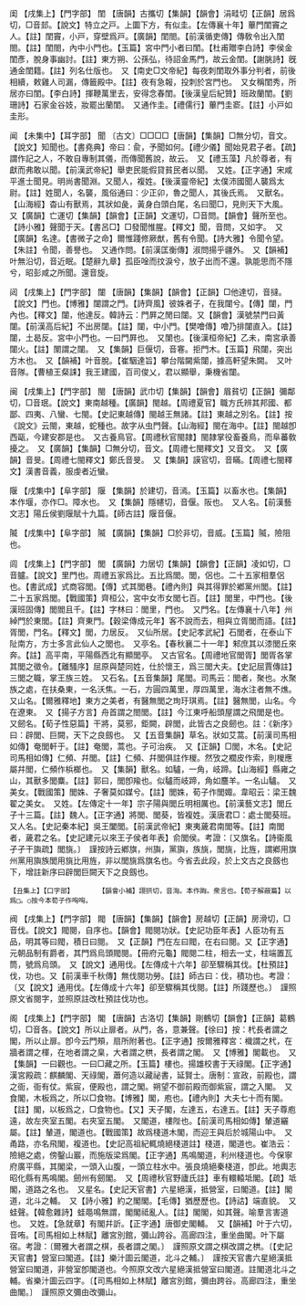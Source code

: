 <!-- { "loadSidebar": true } -->
闺	【戌集上】【門字部】	閨	【唐韻】古攜切【集韻】【韻會】涓畦切【正韻】居爲切，□音邽。【說文】特立之戸。上圜下方，有似圭。【左傳襄十年】蓽門閨竇之人。【註】閨竇，小戸，穿壁爲戸。【廣韻】閨閤。【前漢循吏傳】傳敎令出入閨閤。【註】閨閤，內中小門也。【玉篇】宮中門小者曰閨。【杜甫贈李白詩】李侯金閨彥，脫身事幽討。【註】東方朔、公孫弘，待詔金馬門，故云金閨。【謝朓詩】旣通金閨籍。【註】列名仕版也。　又【南史□文帝紀】每夜刺閨取外事分判者，前後相續，敕雞人司漏，傳籤殿中。【註】夜有急報，投刺於宮門也。　又女稱閨秀，所居亦曰閨。【李白詩】揮鞭萬里去，安得念春閨。【後漢皇后紀贊】班政蘭閨。【劉珊詩】石家金谷妓，妝罷出蘭閨。　又通作圭。【禮儒行】蓽門圭窬。【註】小戸如圭形。

闻	【未集中】【耳字部】	聞	〔古文〕□□□□【唐韻】【集韻】□無分切，音文。【說文】知聞也。【書堯典】帝曰：兪，予聞如何。【禮少儀】聞始見君子者。【疏】謂作記之人，不敢自專制其儀，而傳聞舊說，故云。　又【禮玉藻】凡於尊者，有獻而弗敢以聞。【前漢武帝紀】舉吏民能假貸貧民者以聞。　又姓。【正字通】宋咸平進士聞見。明尚書聞淵。又聞人，複姓。【後漢靈帝紀】太僕沛國聞人襲爲太尉。【註】姓聞人，名襲，風俗通曰：少正卯，魯之聞人，其後氏焉。　又獸名。【山海經】杳山有獸焉，其狀如彘，黃身白頭白尾，名曰聞□，見則天下大風。　又【廣韻】亡運切【集韻】【韻會】【正韻】文運切，□音問。【韻會】聲所至也。【詩小雅】聲聞于天。【書呂□】□發聞惟腥。【釋文】聞，音問，又如字。　又【廣韻】名達。【書微子之命】爾惟踐修厥猷，舊有令聞。【詩大雅】令聞令望。【朱註】令聞，善譽也。　又通作問。【前漢匡衡傳】淑問揚乎疆外。　又【韻補】叶無沿切，音近眠。【楚辭九章】孤臣唫而抆淚兮，放子出而不還。孰能思而不隱兮，昭彭咸之所聞。還音旋。

闼	【戌集上】【門字部】	闥	【唐韻】【集韻】【韻會】【正韻】□他達切，音撻。【說文】門也。【博雅】闥謂之門。【詩齊風】彼姝者子，在我闥兮。【傳】闥，門內也。【釋文】闥，他達反。韓詩云：門屛之閒曰闥。又【韻會】漢號禁門曰黃闥。【前漢高后紀】不出房闥。【註】闥，中小門。【樊噲傳】噲乃排闥直入。【註】闥，土曷反。宮中小門也。一曰門屛也。　又闈也。【後漢桓帝紀】乙未，南宮承善闥火。【註】闈謂之闥。　又【集韻】巨偃切，音寋。拒門木。【玉篇】飛闥，突出方木也。　又【韻補】叶音脫。【崔駰達旨】攀台階闚紫闥，據高軒望朱闕。　又叶音隊。【曹植王粲誄】我王建國，百司俊乂，君以顯舉，秉機省闥。

闽	【戌集上】【門字部】	閩	【唐韻】武巾切【集韻】【韻會】眉貧切【正韻】彌鄰切，□音珉。【說文】東南越種。【廣韻】閩越。【周禮夏官】職方氏辨其邦國、都鄙、四夷、八蠻、七閩。【史記東越傳】閩越王無諸。【註】東越之別名。【註】按《說文》云閩，東越，蛇種也。故字从虫門聲。【山海經】閩在海中。【註】閩越卽西甌，今建安郡是也。　又古養鳥官。【周禮秋官閩隷】閩隷掌役畜養鳥，而阜蕃敎擾之。　又【廣韻】【集韻】□無分切，音文。【周禮七閩釋文】又音文。　又【廣韻】音旻。【周禮七閩釋文】鄭氏音旻。　又【集韻】謨官切，音瞞。【周禮七閩釋文】漢書音義，服虔者近蠻。

隁	【戌集中】【阜字部】	隁	【集韻】於建切，音漹。【玉篇】以畜水也。【集韻】本作堰，亦作□。障水也。　又【集韻】隱幰切，音偃。阪也。　又人名。【前漢藝文志】陽丘侯劉隁賦十九篇。【師古註】隁音偃。

隇	【戌集中】【阜字部】	隇	【廣韻】【集韻】□於非切，音威。【玉篇】隇，險阻也。

闾	【戌集上】【門字部】	閭	【廣韻】力居切【集韻】【韻會】【正韻】凌如切，□音臚。【說文】里門也。周禮五家爲比。五比爲閭。閭，侶也。二十五家相羣侶也。【書武成】式商容閭。【傳】式其閭巷。【禮內則】與其得罪於鄕黨州閭。【註】二十五家爲閭。【戰國策】齊桓公，宮中女市女閭七百。【註】閭里，中門也。【後漢班固傳】閭閻且千。【註】字林曰：閭里，門也。　又門名。【左傳襄十八年】州綽門於東閭。【註】齊東門。【穀梁傳成元年】客不說而去，相與立胥閭而語。【註】胥閭，門名。【釋文】閭，力居反。　又仙所居。【史記孝武紀】石閭者，在泰山下阯南方，方士多言此仙人之閭也。　又亭名。【春秋襄二十一年】邾庶其以漆閭丘來奔。【註】高平南，平陽縣西北有顯閭亭。　又古官名。【周禮地官閭胥】閭胥各掌其閭之徵令。【離騷序】屈原與楚同姓，仕於懷王，爲三閭大夫。【史記屈賈傳註】三閭之職，掌王族三姓。　又石名。【五音集韻】尾閭。司馬云：閭者，聚也。水聚族之處，在扶桑東，一名沃焦。一石，方圓四萬里，厚四萬里，海水注者無不燋。　又山名。【爾雅釋地】東方之美者，有醫無閭之珣玗琪焉。【註】醫無閭，山名。今在遼東。　又【揚子方言】舟首謂之閤閭。【註】今江東呼船頭屋謂之飛閭是也。　又劒名。【荀子性惡篇】干將，莫邪，鉅闕，辟閭，此皆古之良劒也。註：《新序》曰：辟閭、巨闕，天下之良劔也。　又【五音集韻】草名。狀如艾蒿。【前漢司馬相如傳】奄閭軒于。【註】奄閭，蒿也。子可治疾。　又【正韻】□閭，木名。【史記司馬相如傳】仁頻、幷閭。【註】仁頻、幷閭俱註作椶。然攷之櫚皮作索，則椶應屬幷閭，仁頻作梹榔也。　又【集韻】獸名。如驢，一角，岐蹄。【山海經】縣雍之山，其獸多閭麋。【註】郭曰，閭卽羭也。似驢而岐蹄，角如麢羊。一名山驢。　又美女。【戰國策】閭姝、子奢莫如媒兮。【註】閭姝，荀子作閭娵。韋昭云：梁王魏翟之美女。　又姓。【左傳定十一年】宗子陽與閭丘明相厲也。【前漢藝文志】閭丘子十三篇。【註】魏人。【正字通】將閭、閭葵，皆複姓。漢唐君□：處士閭葵班。　又人名。【史記秦本紀】吳王闔閭。【前漢武帝紀】東夷薉君南閭等。【註】南閭者，薉君之名。【史記建元以來王子侯者年表】俞閭侯。考證：〔又旗名。【詩衞風孑孑干旟疏】閭旐。〕　謹按詩云鄕旗，州旟，黨旟，族旐，閭旐，比旌，謂鄕用旗州黨用旟族閭用旐比用旌，非以閭旐爲旗名也。今省去此段，於上文古之良劔也下，增註新序曰辟閭巨闕天下之良劔也。 

	【丑集上】【口字部】		【韻會小補】詡拱切，音洶。本作詾。衆言也。【荀子解蔽篇】以爲□。○按今本荀子作哅哅。

阀	【戌集上】【門字部】	閥	【唐韻】【集韻】【韻會】房越切【正韻】房滑切，□音伐。【說文】閥閱，自序也。【韻會】閥閱功狀。【史記功臣年表】人臣功有五品，明其等曰閥，積日曰閱。　又【正韻】門在左曰閥，在右曰閱。又【正字通】元朝品制有爵者，其門爲烏頭閥閱。【冊府元龜】閥閱二柱，相去一丈，柱端置瓦筒，號爲烏頭。　又【說文】通用伐。【左傳成十六年】卻至驟稱其伐。【杜預註】伐，功也。又【前漢車千秋傳】無伐閱功勞。【註】師古曰：伐，積功也。考證：〔又【說文】通用伐。【左傳成十六年】卻至驟稱其伐閱。【註】所踐歷也。〕　謹照原文省閱字，並照原註改杜預註伐功也。 

阁	【戌集上】【門字部】	閣	【唐韻】古洛切【集韻】剛鶴切【韻會】【正韻】葛鶴切，□音各。【說文】所以止扉者。从門，各，意兼聲。【徐曰】按：杙長者謂之閣，所以止扉。卽今云門頰，扇所附著也。【正字通】按爾雅釋宮：樴謂之杙，在牆者謂之楎，在地者謂之臬，大者謂之栱，長者謂之閣。　又【博雅】閣載也。　又【集韻】一曰觀也。一曰□藏之所。【玉篇】樓也。揚雄校書于天祿閣。【正字通】漢宮殿疏：麒麟閣、天祿閣，蕭何造以藏祕書，延賢士。唐制：宣政，前殿也，謂之衙，衙有仗。紫宸，便殿也，謂之閣。朔望不御前殿而御紫宸，謂之入閣。　又食閣，木板爲之，所以□食物。【博雅】閣，庖也。【禮內則】大夫七十而有閣。【註】閣，以板爲之，□食物也。【又】天子閣，左達五，右達五。【註】天子尊庖遠，故左夾室五閣。右夾室五閣。　又閣道，樓陛也。【前漢司馬相如傳】輦道纚屬。【註】輦道，閣道也。【戰國策】故爲棧道木閣，而迎王與后於城陽山中。　又甬路，亦名飛閣，複道也。【史記高祖紀輒燒絕棧道註】棧道，閣道也。崔浩云：險絕之處，傍鑿山巖，而施版梁爲閣。【正字通】馬鳴閣道，利州棧道也。今保寧府廣平縣，其閣梁，一頭入山腹，一頭立柱水中。張良燒絕秦棧道，卽此。地輿志昭化縣有馬鳴閣。劒州有劒閣。　又【周禮秋官野廬氏註】車有轘轅坻閣。【疏】坻閣，道路之名也。　又星名。【史記天官書】六星絕漢，抵營室，曰閣道。【註】閣道，北斗之輔。　又【詩小雅】約之閣閣。【毛傳】猶歷歷也。【詩詁】端直貌。　又蛙聲。【韓愈雜詩】蛙黽鳴無謂，閣閣祗亂人。【註】閣閣，如其聲。喻羣言害道也。　又姓。【急就章】有閣幷訢。【正字通】唐御史閣輔。　又【韻補】叶于六切，音哊。【司馬相如上林賦】離宮別館，彌山跨谷。高廊四注，重坐曲閣。叶下屬宿。考證：〔爾雅大者謂之棋，長者謂之閣。〕　謹照原文謂之棋改謂之栱。〔【史記天官書】營室曰閣道。【註】樂汁圖云閣道，北斗之輔。〕　謹按天官書六星絕漢抵營室曰閣道，非營室卽閣道也。今照原文改六星絕漢抵營室曰閣道。註閣道北斗之輔。省樂汁圖云四字。〔【司馬相如上林賦】離宮別館，彌由跨谷。高廊四注，重坐曲閣。〕　謹照原文彌由改彌山。 

